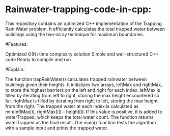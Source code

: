 # Rainwater-trapping-code-in-cpp:
This repository contains an optimized C++ implementation of the Trapping Rain Water problem. It efficiently calculates the total trapped water between buildings using the two-array technique for maximum boundaries.


#Features:

Optimized O(N) time complexity solution
Simple and well-structured C++ code
Ready to compile and run

#Explain:

The function trapRainWater() calculates trapped rainwater between buildings given their heights.
It initializes two arrays, leftMax and rightMax, to store the highest barriers on the left and right for each index.
leftMax is filled by iterating from left to right, storing the max height encountered so far.
rightMax is filled by iterating from right to left, storing the max height from the right.
The trapped water at each index is calculated as min(leftMax[i], rightMax[i]) - height[i].
If this value is positive, it is added to waterTrapped, which keeps the total water count.
The function returns waterTrapped as the final result.
The main() function tests the algorithm with a sample input and prints the trapped water.
